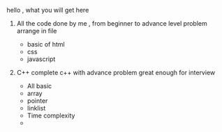 hello , what you will get here 
1. All the code done by me , from beginner to advance level problem arrange in file 
   * basic of html
   * css
   * javascript

2. C++   complete c++ with advance problem great enough for interview
   * All basic
   * array
   * pointer
   * linklist
   * Time complexity
   * 
